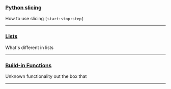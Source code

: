 ### [Python slicing](docs/slicing/slicing.md)

How to use slicing `[start:stop:step]`

---

### [Lists](docs/lists/lists.md)

What's different in lists

---

### [Build-in Functions](docs/built-in/built-in.md)

Unknown functionality out the box that

---
